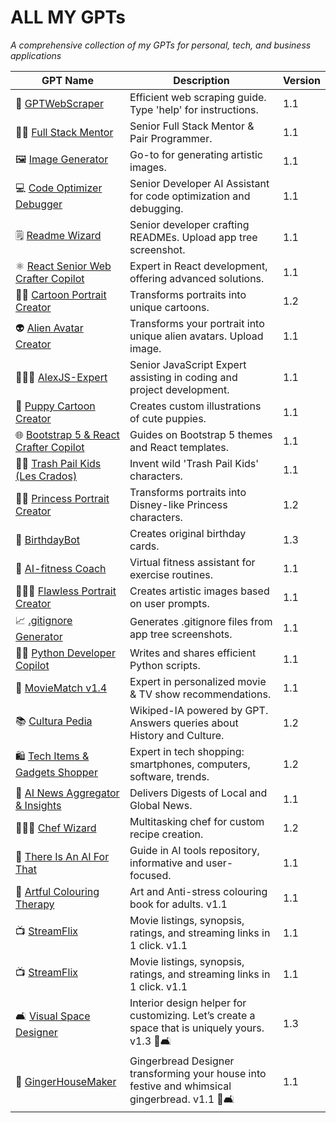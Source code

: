 # ALL MY GPTs

*A comprehensive collection of my GPTs for personal, tech, and business applications*


| GPT Name                                     | Description                                                                                       | Version   |
|----------------------------------------------|---------------------------------------------------------------------------------------------------|-----------|
| 🔎 [GPTWebScraper](https://chat.openai.com/g/g-9PwfSbxQT-gptwebscraper)           | Efficient web scraping guide. Type 'help' for instructions.                               | 1.1       |
| 🧑‍💻 [Full Stack Mentor](https://chat.openai.com/g/g-jkM3ZVJ1W-full-stack-mentor)   | Senior Full Stack Mentor & Pair Programmer.                                                           | 1.1       |
| 🖼️ [Image Generator](https://chat.openai.com/g/g-p1y5W0HRa-image-generator)       | Go-to for generating artistic images.                                                             | 1.1       |
| 💻 [Code Optimizer Debugger](https://chat.openai.com/g/g-p1y5W0HRa-image-generator) | Senior Developer AI Assistant for code optimization and debugging.                                | 1.1       |
| 🗒️ [Readme Wizard](https://chat.openai.com/g/g-BM3PHadtK-readme-wizard)             | Senior developer crafting READMEs. Upload app tree screenshot.                | 1.1       |
| ⚛️ [React Senior Web Crafter Copilot](https://chat.openai.com/g/g-HcJmt5yma-react-senior-web-crafter-copilot) | Expert in React development, offering advanced solutions. | 1.1       |
| 👧🏽 [Cartoon Portrait Creator](https://chat.openai.com/g/g-8PJUWbyMQ-cartoon-portrait-creator)   | Transforms portraits into unique cartoons.                                             | 1.2       |
| 👽 [Alien Avatar Creator](https://chat.openai.com/g/g-6dqKjG2I2-alien-avatar-creator)       | Transforms your portrait into unique alien avatars. Upload image.         | 1.1       |
| 👨🏽‍💻 [AlexJS-Expert](https://chat.openai.com/g/g-LNyXrXwMv-alexjs-expert)                 | Senior JavaScript Expert assisting in coding and project development. | 1.1       |
| 🐶 [Puppy Cartoon Creator](https://chat.openai.com/g/g-PwcLy9mHc-puppy-cartoon-creator)   | Creates custom illustrations of cute puppies.                                                  | 1.1       |
| 🌐 [Bootstrap 5 & React Crafter Copilot](https://chat.openai.com/g/g-XMqYiFW0c-bootstrap-5-react-crafter-copilot) | Guides on Bootstrap 5 themes and React templates. | 1.1 |
| 👶🏻 [Trash Pail Kids (Les Crados)](https://chat.openai.com/g/g-DW767bYVG-trash-pail-kids-les-crados) | Invent wild 'Trash Pail Kids' characters.                                                            | 1.1       |
| 👸🏻 [Princess Portrait Creator](https://chat.openai.com/g/g-xFLbmbtiC-princess-portrait-creator) | Transforms portraits into Disney-like Princess characters.                                           | 1.2       |
| 🎂 [BirthdayBot](https://chat.openai.com/g/g-YQzPjO6ue-birthdaybot)                       | Creates original birthday cards.                                                          | 1.3       |
| 🚴 [AI-fitness Coach](https://chat.openai.com/g/g-60SbZ7kDd-ai-fitness-coach)             | Virtual fitness assistant for exercise routines.                               | 1.1       |
| 👩🏻‍🦰 [Flawless Portrait Creator](https://chat.openai.com/g/g-mjDkfoJ4F-flawless-portrait-creator) | Creates artistic images based on user prompts.                                                     | 1.1       |
| 📈 [.gitignore Generator](https://chat.openai.com/g/g-cgKpSAEWa-gitignore-generator)       | Generates .gitignore files from app tree screenshots.                                     | 1.1       |
| 👩‍💻 [Python Developer Copilot](https://chat.openai.com/g/g-DqPhLiYaR-python-developer-copilot)   | Writes and shares efficient Python scripts.                                          | 1.1       |
| 🍿 [MovieMatch v1.4](https://chat.openai.com/g/g-cDbnSjzIC-moviematch-v1-4)               | Expert in personalized movie & TV show recommendations.                                              | 1.1       |
| 📚 [Cultura Pedia](https://chat.openai.com/g/g-RCtzMsgxM-cultura-pedia)                   | Wikiped-IA powered by GPT. Answers queries about History and Culture.                                  | 1.2       |
| 🛍️ [Tech Items & Gadgets Shopper](https://chat.openai.com/g/g-3szbFNG9w-tech-items-gadgets-shopper) | Expert in tech shopping: smartphones, computers, software, trends.                                   | 1.2       |
| 📰 [AI News Aggregator & Insights](https://chat.openai.com/g/g-xEoD9KDNN-ai-news-aggregator-insights) | Delivers Digests of Local and Global News.                                                         | 1.1       |
| 👨🏼‍🍳 [Chef Wizard](https://chat.openai.com/g/g-hrXC0NXs0-chef-wizard)                     | Multitasking chef for custom recipe creation.                                                      | 1.2       |
| 🤖 [There Is An AI For That](https://chat.openai.com/g/g-VwJKM0ZVu-there-is-an-ai-for-that)     | Guide in AI tools repository, informative and user-focused.                                            | 1.1       |
| 🎨 [Artful Colouring Therapy](https://chat.openai.com/g/g-1SvX8yynP-artful-colouring-therapy)     | Art and Anti-stress colouring book for adults. v1.1                                            | 1.1       |
| 📺 [StreamFlix](https://chat.openai.com/g/g-d0Nc5LPZ3-streamflix)     | Movie listings, synopsis, ratings, and streaming links in 1 click. v1.1                                            | 1.1       |
| 📺 [StreamFlix](https://chat.openai.com/g/g-ldS2M77hr-visual-space-designer)     | Movie listings, synopsis, ratings, and streaming links in 1 click. v1.1                                            | 1.1       |
| 🛋️ [Visual Space Designer](https://chat.openai.com/g/g-ldS2M77hr-visual-space-designer)     | Interior design helper for customizing. Let’s create a space that is uniquely yours. v1.3 🌈🛋️     | 1.3      |
| 🍪 [GingerHouseMaker](https://chat.openai.com/g/g-C1PpiIPPQ-gingerhousemaker)     | Gingerbread Designer transforming your house into festive and whimsical gingerbread. v1.1 🌈🛋️     | 1.1      |